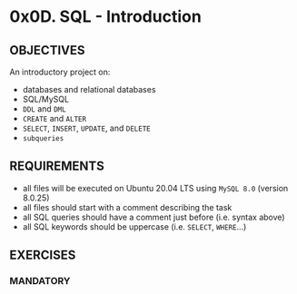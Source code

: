 # 0x0D. SQL - Introduction   

## OBJECTIVES   
An introductory project on:   
   * databases and relational databases   
   * SQL/MySQL   
   * `DDL` and `DML`   
   * `CREATE` and `ALTER`   
   * `SELECT`, `INSERT`, `UPDATE`, and `DELETE`   
   * `subqueries`   

## REQUIREMENTS   
   * all files will be executed on Ubuntu 20.04 LTS using `MySQL 8.0` (version 8.0.25)   
   * all files should start with a comment describing the task   
   * all SQL queries should have a comment just before (i.e. syntax above)   
   * all SQL keywords should be uppercase (i.e. `SELECT`, `WHERE`...)   

## EXERCISES   

### MANDATORY   
